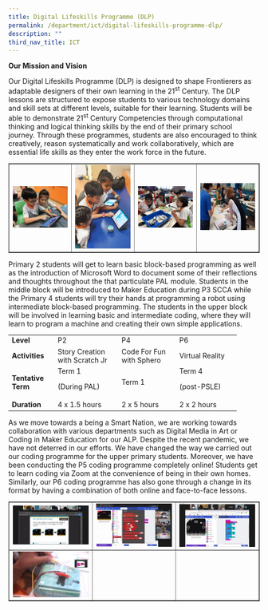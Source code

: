 ```yaml
---
title: Digital Lifeskills Programme (DLP)
permalink: /department/ict/digital-lifeskills-programme-dlp/
description: ""
third_nav_title: ICT
---
```

<p><strong>Our Mission and Vision</strong></p>
<p>Our Digital Lifeskills Programme (DLP) is designed to shape Frontierers as adaptable designers of their own learning in the 21<sup>st</sup>&nbsp;Century. The DLP lessons are structured to expose students to various technology domains and skill sets at different levels, suitable for their learning. Students will be able to demonstrate 21<sup>st</sup>&nbsp;Century Competencies through computational thinking and logical thinking skills by the end of their primary school journey. Through these programmes, students are also encouraged to think creatively, reason systematically and work collaboratively, which are essential life skills as they enter the work force in the future.</p>
<table style="border-collapse: collapse; width: 100%;" border="1">
<tbody>
<tr>
<td style="width: 25%;"><img src="/images/dlp1.jpeg"></td>
<td style="width: 25%;"><img src="/images/dlp2.jpg"></td>
<td style="width: 25%;"><img src="/images/dlp3.jpeg"></td>
<td style="width: 25%;"><img src="/images/dlp4.jpg"></td>
</tr>
</tbody>
</table>
<p>Primary 2 students will get to learn basic block-based programming as well as the introduction of Microsoft Word to document some of their reflections and thoughts throughout the that particulate PAL module. Students in the middle block will be introduced to Maker Education during P3 SCCA while the Primary 4 students will try their hands at programming a robot using intermediate block-based programming. The students in the upper block will be involved in learning basic and intermediate coding, where they will learn to program a machine and creating their own simple applications.</p>
<table>
<tbody>
<tr>
<td width="78"><strong>Level</strong></td>
<td width="114">P2</td>
<td width="102">P4</td>
<td width="108">P6</td>
</tr>
<tr>
<td width="78"><strong>Activities</strong></td>
<td width="114">Story Creation with Scratch Jr</td>
<td width="102">Code For Fun with Sphero</td>
<td width="108">Virtual Reality</td>
</tr>
<tr>
<td width="78"><strong>Tentative Term</strong></td>
<td width="114">Term 1
<p>(During PAL)</p>
</td>
<td width="102">Term 1</td>
<td width="108">Term 4
<p>(post-PSLE)</p>
</td>
</tr>
<tr>
<td width="78"><strong>Duration</strong></td>
<td width="114">4 x 1.5 hours</td>
<td width="102">2 x 5 hours</td>
<td width="108">2 x 2 hours</td>
</tr>
</tbody>
</table>
<p>As we move towards a being a Smart Nation, we are working towards collaboration with various departments such as Digital Media in Art or Coding in Maker Education for our ALP. Despite the recent pandemic, we have not deterred in our efforts. We have changed the way we carried out our coding programme for the upper primary students. Moreover, we have been conducting the P5 coding programme completely online! Students get to learn coding via Zoom at the convenience of being in their own homes. Similarly, our P6 coding programme has also gone through a change in its format by having a combination of both online and face-to-face lessons.</p>
<table style="border-collapse: collapse; width: 100%;" border="1">
<tbody>
<tr>
<td style="width: 33.3333%;"><img src="/images/dlp5.jpg"></td>
<td style="width: 33.3333%;"><img src="/images/dlp6.jpg"></td>
<td style="width: 33.3333%;"><img src="/images/dlp7.jpg"></td>
</tr>
<tr>
<td style="width: 33.3333%;"><img src="/images/dlp8.jpg"></td>
<td style="width: 33.3333%;">&nbsp;</td>
<td style="width: 33.3333%;">&nbsp;</td>
</tr>
</tbody>
</table>